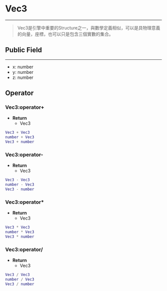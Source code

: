 # Vec3

---

> Vec3是引擎中重要的Structure之一，與數學定義相似，可以是具物理意義的向量，座標，也可以只是包含三個實數的集合。

## Public Field

---

+ x: number
+ y: number
+ z: number

## Operator

### Vec3:operator+

+ **Return**
  + Vec3

```lua
Vec3 + Vec3
number + Vec3
Vec3 + number
```

### Vec3:operator-

+ **Return**
  + Vec3

```lua
Vec3 - Vec3
number - Vec3
Vec3 - number
```

### Vec3:operator*

+ **Return**
  + Vec3

```lua
Vec3 * Vec3
number * Vec3
Vec3 * number
```

### Vec3:operator/

+ **Return**
  + Vec3

```lua
Vec3 / Vec3
number / Vec3
Vec3 / number
```
